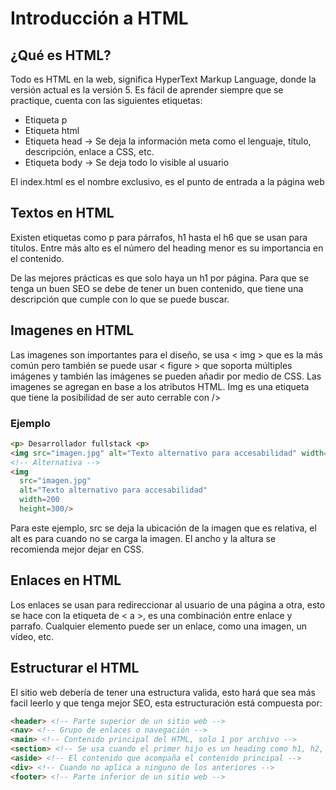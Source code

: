 # Introducción a HTML

## ¿Qué es HTML?

Todo es HTML en la web, significa HyperText Markup Language, donde la versión actual es la versión 5. Es fácil de aprender siempre que se practique, cuenta con las siguientes etiquetas:

- Etiqueta p
- Etiqueta html
- Etiqueta head -> Se deja la información meta como el lenguaje, título, descripción, enlace a CSS, etc.
- Etiqueta body -> Se deja todo lo visible al usuario

El index.html es el nombre exclusivo, es el punto de entrada a la página web

## Textos en HTML

Existen etiquetas como p para párrafos, h1 hasta el h6 que se usan para títulos. Entre más alto es el número del heading menor es su importancia en el contenido.

De las mejores prácticas es que solo haya un h1 por página. Para que se tenga un buen SEO se debe de tener un buen contenido, que tiene una descripción que cumple con lo que se puede buscar.

## Imagenes en HTML

Las imagenes son importantes para el diseño, se usa < img > que es la más común pero también se puede usar < figure > que soporta múltiples imágenes y también las imágenes se pueden añadir por medio de CSS. Las imagenes se agregan en base a los atributos HTML. Img es una etiqueta que tiene la posibilidad de ser auto cerrable con />

### Ejemplo

```html
<p> Desarrollador fullstack <p>
<img src="imagen.jpg" alt="Texto alternativo para accesabilidad" width=200 height=300/>
<!-- Alternativa -->
<img 
  src="imagen.jpg" 
  alt="Texto alternativo para accesabilidad" 
  width=200 
  height=300/>
```

Para este ejemplo, src se deja la ubicación de la imagen que es relativa, el alt es para cuando no se carga la imagen. El ancho y la altura se recomienda mejor dejar en CSS.

## Enlaces en HTML

Los enlaces se usan para redireccionar al usuario de una página a otra, esto se hace con la etiqueta de < a >, es una combinación entre enlace y parrafo. Cualquier elemento puede ser un enlace, como una imagen, un vídeo, etc.

## Estructurar el HTML

El sitio web debería de tener una estructura valida, esto hará que sea más facil leerlo y que tenga mejor SEO, esta estructuración está compuesta por:
```html
<header> <!-- Parte superior de un sitio web -->
<nav> <!-- Grupo de enlaces o navegación -->
<main> <!-- Contenido principal del HTML, solo 1 por archivo -->
<section> <!-- Se usa cuando el primer hijo es un heading como h1, h2, etc. e introduce una nueva sección -->
<aside> <!-- El contenido que acompaña el contenido principal -->
<div> <!-- Cuando no aplica a ninguno de los anteriores -->
<footer> <!-- Parte inferior de un sitio web -->
```
